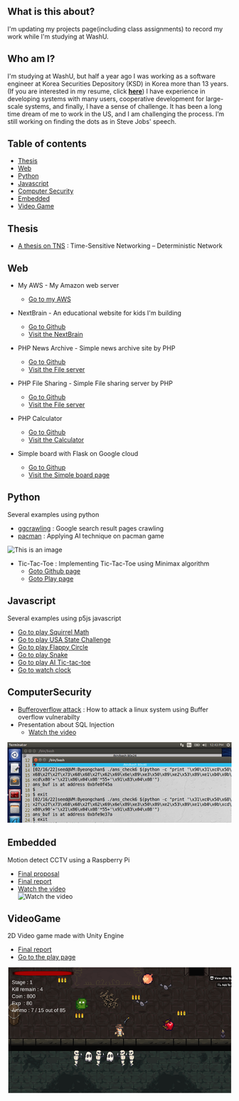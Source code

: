## What is this about?
I'm updating my projects page(including class assignments) to record my work while I'm studying at WashU.

## Who am I?
I'm studying at WashU, but half a year ago I was working as a software engineer at Korea Securities Depository (KSD) in Korea more than 13 years. (If you are interested in my resume, click [**here**](https://github.com/kbckbc/portfolio/blob/main/resume_bcgwak.pdf))
I have experience in developing systems with many users, cooperative development for large-scale systems, and finally, I have a sense of challenge.
It has been a long time dream of me to work in the US, and I am challenging the process. I’m still working on finding the dots as in Steve Jobs' speech.

## Table of contents
* [Thesis](#Thesis)
* [Web](#Web)
* [Python](#Python)
* [Javascript](#Javascript)
* [Computer Security](#ComputerSecurity)
* [Embedded](#Embedded)
* [Video Game](#VideoGame)

## Thesis
* [A thesis on TNS](https://kbckbc.github.io/tns/) : Time-Sensitive Networking – Deterministic Network


## Web
* My AWS - My Amazon web server
  * [Go to my AWS](http://ec2-18-216-66-127.us-east-2.compute.amazonaws.com/~bcgwak/)

* NextBrain - An educational website for kids I'm building
  * [Go to Github](https://github.com/kbckbc/nextbrain)
  * [Visit the NextBrain](https://nextbrain.herokuapp.com/)

* PHP News Archive - Simple news archive site by PHP
  * [Go to Github](https://github.com/cse330-fall-2022/module3-group-module3-501026)
  * [Visit the File server](http://ec2-18-216-66-127.us-east-2.compute.amazonaws.com/~bcgwak/m3g/list.php)

* PHP File Sharing - Simple File sharing server by PHP
  * [Go to Github](https://github.com/cse330-fall-2022/module2-group-module2-501026)
  * [Visit the File server](http://ec2-18-216-66-127.us-east-2.compute.amazonaws.com/~bcgwak/m2g/login.php)

* PHP Calculator
  * [Go to Github](https://github.com/cse330-fall-2022/module2-individual-kbckbc)
  * [Visit the Calculator](http://ec2-18-216-66-127.us-east-2.compute.amazonaws.com/~bcgwak/m2/cal.php)

* Simple board with Flask on Google cloud
  * [Go to Githup](https://github.com/kbckbc/chanboard)
  * [Visit the Simple board page](http://34.125.24.66)

## Python
Several examples using python
* [ggcrawling](https://github.com/kbckbc/ggcrawling) : Google search result pages crawling
* [pacman](https://github.com/kbckbc/pacmanshow) : Applying AI technique on pacman game

![This is an image](http://ai.berkeley.edu/images/pacman_game.gif)

* Tic-Tac-Toe : Implementing Tic-Tac-Toe using Minimax algorithm
  * [Goto Github page](https://github.com/kbckbc/p5-tictactoe)
  * [Goto Play page](https://kbckbc.github.io/p5-tictactoe/)


## Javascript
Several examples using p5js javascript
* [Go to play Squirrel Math](https://editor.p5js.org/bychan/full/loyq-8fKl)
* [Go to play USA State Challenge](https://editor.p5js.org/bychan/full/1yKpG_1MW)
* [Go to play Flappy Circle](https://editor.p5js.org/bychan/full/7-y7-Pa04)
* [Go to play Snake](https://editor.p5js.org/bychan/full/eHzgPkmiR)
* [Go to play AI Tic-tac-toe](https://editor.p5js.org/bychan/full/WyP2_ZfEm)
* [Go to watch clock](https://editor.p5js.org/bychan/full/FL7Cn26Sh)


## ComputerSecurity
+ [Bufferoverflow attack](https://github.com/kbckbc/washu_sp22_cse523) : How to attack a linux system using Buffer overflow vulnerabilty
+ Presentation about SQL Injection
  * [Watch the video](https://youtu.be/GNbDI0SFkKo)


![howto4](https://raw.githubusercontent.com/kbckbc/washu_sp22_cse523/main/img/howto4.png)

## Embedded
Motion detect CCTV using a Raspberry Pi
* [Final proposal](https://github.com/kbckbc/portfolio/blob/main/motiontv/final_proposal_bcgwak.pdf)
* [Final report](https://github.com/kbckbc/portfolio/blob/main/motiontv/final_report_bcgwak.pdf)
* [Watch the video](https://youtu.be/7APqgYY63zI)\
![Watch the video](https://i.ytimg.com/vi/7APqgYY63zI/hqdefault.jpg)

## VideoGame
2D Video game made with Unity Engine
* [Final report](https://github.com/kbckbc/portfolio/blob/main/videogame/Game_Dev_Final_Presentation.pdf)
* [Go to the play page](https://byeongchan.itch.io/vg1-teddyteamfinal-0420)

![This is an image](https://github.com/kbckbc/portfolio/blob/main/videogame/screenshot.png)
